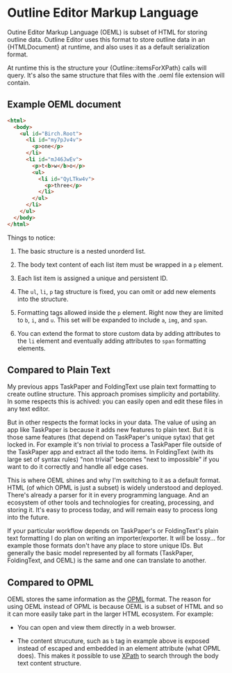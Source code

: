 # Outline Editor Markup Language

Outine Editor Markup Language (OEML) is subset of HTML for storing outline
data. Outline Editor uses this format to store outline data in an {HTMLDocument}
at runtime, and also uses it as a default serialization format.

At runtime this is the structure your {Outline::itemsForXPath} calls will
query. It's also the same structure that files with the .oeml file extension
will contain.

## Example OEML document

```html
<html>
  <body>
    <ul id="Birch.Root">
      <li id="my7pJv4v">
        <p>one</p>
      </li>
      <li id="mJ46JwEv">
        <p>t<b>w</b>o</p>
        <ul>
          <li id="QyLTkw4v">
            <p>three</p>
          </li>
        </ul>
      </li>
    </ul>
  </body>
</html>
```

Things to notice:

1. The basic structure is a nested unorderd list.

2. The body text content of each list item must be wrapped in a `p` element.

3. Each list item is assigned a unique and persistent ID.

4. The `ul`, `li`, `p` tag structure is fixed, you can omit or add new
   elements into the structure.

5. Formatting tags allowed inside the `p` element. Right now they are limited
   to `b`, `i`, and `u`. This set will be expanded to include `a`, `img`, and
   `span`.

6. You can extend the format to store custom data by adding attributes to the
   `li` element and eventually adding attributes to `span` formatting elements.

## Compared to Plain Text

My previous apps TaskPaper and FoldingText use plain text formatting to create
outline structure. This approach promises simplicity and portability. In some
respects this is achived: you can easily open and edit these files in any text
editor.

But in other respects the format locks in your data. The value of using an app
like TaskPaper is because it adds new features to plain text. But it is those
same features (that depend on TaskPaper's unique sytax) that get locked in.
For example it's non trivial to process a TaskPaper file outside of the
TaskPaper app and extract all the todo items. In FoldingText (with its large
set of syntax rules) "non trivial" becomes "next to impossible" if you want to
do it correctly and handle all edge cases.

This is where OEML shines and why I'm switching to it as a default format.
HTML (of which OPML is just a subset) is widely understood and deployed.
There's already a parser for it in every programming language. And an
ecosystem of other tools and technologies for creating, processing, and
storing it. It's easy to process today, and will remain easy to process long
into the future.

If your particular workflow depends on TaskPaper's or FoldingText's plain text
formatting I do plan on writing an importer/exporter. It will be lossy... for
example those formats don't have any place to store unique IDs. But generally
the basic model represented by all formats (TaskPaper, FoldingText, and OEML)
is the same and one can translate to another.

## Compared to OPML

OEML stores the same information as the
[OPML](http://en.wikipedia.org/wiki/OPML) format. The reason for using OEML
instead of OPML is because OEML is a subset of HTML and so it can more easily
take part in the larger HTML ecosystem. For example:

- You can open and view them directly in a web browser.

- The content strucuture, such as `b` tag in example above is exposed instead
  of escaped and embedded in an element attribute (what OPML does). This makes
  it possible to use [XPath](http://www.w3schools.com/xpath/xpath_syntax.asp) to
  search through the body text content structure.
